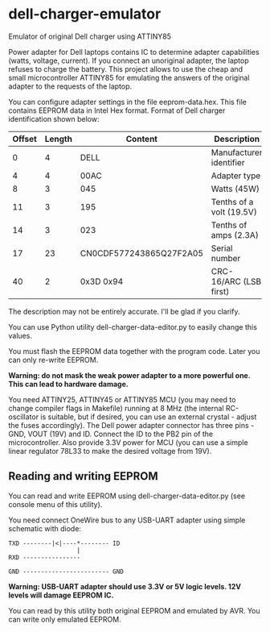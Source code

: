 # dell-charger-emulator
Emulator of original Dell charger using ATTINY85

Power adapter for Dell laptops contains IC to determine adapter capabilities (watts, voltage, current).
If you connect an unoriginal adapter, the laptop refuses to charge the battery.
This project allows to use the cheap and small microcontroller ATTINY85 for emulating the answers
of the original adapter to the requests of the laptop.

You can configure adapter settings in the file eeprom-data.hex. This file contains EEPROM data in Intel Hex format.
Format of Dell charger identification shown below:

| Offset | Length | Content                 | Description              |
|--------|--------|-------------------------|--------------------------|
|      0 |      4 | DELL                    | Manufacturer identifier  |
|      4 |      4 | 00AC                    | Adapter type             |
|      8 |      3 | 045                     | Watts (45W)              |
|     11 |      3 | 195                     | Tenths of a volt (19.5V) |
|     14 |      3 | 023                     | Tenths of amps (2.3A)    |
|     17 |     23 | CN0CDF577243865Q27F2A05 | Serial number            |
|     40 |      2 | 0x3D 0x94               | CRC-16/ARC (LSB first)   |

The description may not be entirely accurate. I'll be glad if you clarify.

You can use Python utility dell-charger-data-editor.py to easily change this values.

You must flash the EEPROM data together with the program code. Later you can only re-write EEPROM.

**Warning: do not mask the weak power adapter to a more powerful one. This can lead to hardware damage.**

You need ATTINY25, ATTINY45 or ATTINY85 MCU (you may need to change compiler flags in Makefile) running at 8 MHz (the internal RC-oscillator is suitable, but if desired, you can use an external crystal - adjust the fuses accordingly). The Dell power adapter connector has three pins - GND, VOUT (19V) and ID. Connect the ID to the PB2 pin of the microcontroller. Also provide 3.3V power for MCU (you can use a simple linear regulator 78L33 to make the desired voltage from 19V).

## Reading and writing EEPROM

You can read and write EEPROM using dell-charger-data-editor.py (see console menu of this utility).

You need connect OneWire bus to any USB-UART adapter using simple schematic with diode:

    TXD --------|<|----*-------- ID
                       |
    RXD ----------------

    GND ------------------------ GND

**Warning: USB-UART adapter should use 3.3V or 5V logic levels. 12V levels will damage EEPROM IC.**

You can read by this utility both original EEPROM and emulated by AVR. You can write only emulated EEPROM.
